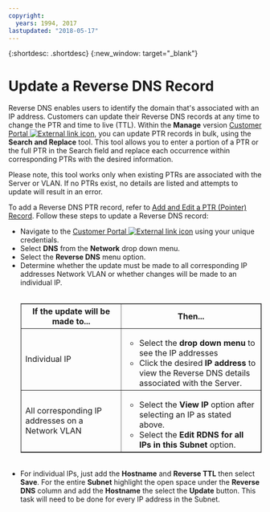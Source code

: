 ```yaml
---
copyright:
  years: 1994, 2017
lastupdated: "2018-05-17"
---
```


{:shortdesc: .shortdesc}
{:new_window: target="_blank"}

# Update a Reverse DNS Record

Reverse DNS enables users to identify the domain that's associated with an IP address. Customers can update their Reverse DNS records at any time to change the PTR and time to live (TTL). Within the **Manage** version [Customer Portal ![External link icon](../../icons/launch-glyph.svg "External link icon")](https://control.softlayer.com/), you can update PTR records in bulk, using the **Search and Replace** tool. This tool allows you to enter a portion of a PTR or the full PTR in the Search field and replace each occurrence within corresponding PTRs with the desired information. 

Please note, this tool works only when existing PTRs are associated with the Server or VLAN. If no PTRs exist, no details are listed and attempts to update will result in an error. 

To add a Reverse DNS PTR record, refer to [Add and Edit a PTR (Pointer) Record](add-edit-ptr-record.html). Follow these steps to update a Reverse DNS record:

 * Navigate to the [Customer Portal ![External link icon](../../icons/launch-glyph.svg "External link icon")](https://control.softlayer.com/) using your unique credentials.
 * Select **DNS** from the **Network** drop down menu.
 * Select the **Reverse DNS** menu option.
 * Determine whether the update must be made to all corresponding IP addresses Network VLAN or whether changes will be made to an individual IP.<br><br><table border="1"><tbody><tr><th>If the update will be made to...</th><th>Then...</th></tr><tr><td>Individual IP</td><td><ul><li>Select the <b>drop down menu</b> to see the IP addresses</li><li>Click the desired <strong>IP address</strong> to view the Reverse DNS details associated with the Server.</li></ul></td></tr><tr><td>All corresponding IP addresses on a Network VLAN</td><td><ul><li>Select the <strong> View IP</strong> option after selecting an IP as stated above.</li><li>Select the <strong>Edit RDNS for all IPs in this Subnet</strong> option.</li></ul></td></tr></tbody></table><br/>
 * For individual IPs, just add the **Hostname** and **Reverse TTL** then select **Save**. For the entire **Subnet** highlight the open space under the **Reverse DNS** column and add the **Hostname** the select the **Update** button. This task will need to be done for every IP address in the Subnet.
